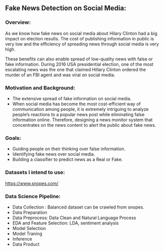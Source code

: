 ## Fake News Detection on Social Media:

### Overview:
As we know how fake news on social media about Hilary Clinton had a big impact on election results.  The cost of publishing information in public is very low and the efficiency of spreading news through social media is very high. 

These benefits can also enable spread of low-quality news with false or fake information. 
During 2016 USA presidential election, one of the most escalating news was the one that claimed Hillary Clinton ordered the murder of an FBI agent and was viral on social media.

### Motivation and Background:

- The extensive spread of fake information on social media.
- When social media has become the most cost-efficient way of communication among people, it is extremely intriguing to analyze people’s reactions to a popular news post while eliminating false information online. Therefore, designing a news monitor system that concentrates on the news content to alert the public about fake news.

### Goals:

- Guiding people on their thinking over false information.
- Identifying fake news over social media.
- Building a classifier to predict news as a Real or Fake.

### Datasets I intend to use:

https://www.snopes.com/

### Data Science Pipeline:

-	Data Collection : Balanced dataset can be crawled from snopes.
- Data Preparation
-	Data Preprocess: Data Clean and Natural Language Process
-	EDA and Feature Selection: LDA, sentiment analysis
- Model Selection
- Model Traning
- Inference
- Data Product
